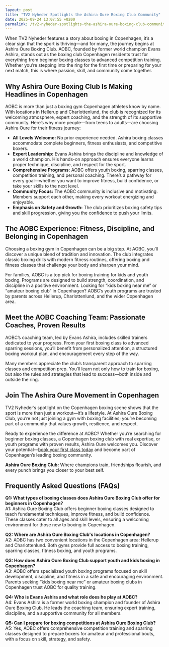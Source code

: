 ```yaml
---
layout: post
title: "TV2 Nyheder Spotlights the Ashira Oure Boxing Club Community"
date: 2025-09-24 13:07:55 +0200
permalink: /tv2-nyheder-spotlights-the-ashira-oure-boxing-club-community/
---
```

When TV2 Nyheder features a story about boxing in Copenhagen, it’s a clear sign that the sport is thriving—and for many, the journey begins at Ashira Oure Boxing Club. AOBC, founded by former world champion Evans Ashira, stands out as the boxing club Copenhagen residents trust for everything from beginner boxing classes to advanced competition training. Whether you’re stepping into the ring for the first time or preparing for your next match, this is where passion, skill, and community come together.

## Why Ashira Oure Boxing Club Is Making Headlines in Copenhagen

AOBC is more than just a boxing gym Copenhagen athletes know by name. With locations in Hellerup and Charlottenlund, the club is recognized for its welcoming atmosphere, expert coaching, and the strength of its supportive community. Here’s why more people—from teens to adults—are choosing Ashira Oure for their fitness journey:

- **All Levels Welcome:** No prior experience needed. Ashira boxing classes accommodate complete beginners, fitness enthusiasts, and competitive boxers.
- **Expert Leadership:** Evans Ashira brings the discipline and knowledge of a world champion. His hands-on approach ensures everyone learns proper technique, discipline, and respect for the sport.
- **Comprehensive Programs:** AOBC offers youth boxing, sparring classes, competition training, and personal coaching. There’s a pathway for every goal—whether you want to improve fitness, build confidence, or take your skills to the next level.
- **Community Focus:** The AOBC community is inclusive and motivating. Members support each other, making every workout energizing and enjoyable.
- **Emphasis on Safety and Growth:** The club prioritizes boxing safety tips and skill progression, giving you the confidence to push your limits.

## The AOBC Experience: Fitness, Discipline, and Belonging in Copenhagen

Choosing a boxing gym in Copenhagen can be a big step. At AOBC, you’ll discover a unique blend of tradition and innovation. The club integrates classic boxing drills with modern fitness routines, offering boxing and fitness classes that challenge your body and sharpen your mind.

For families, AOBC is a top pick for boxing training for kids and youth boxing. Programs are designed to build strength, coordination, and discipline in a positive environment. Looking for “kids boxing near me” or “amateur boxing club” in Copenhagen? AOBC’s youth programs are trusted by parents across Hellerup, Charlottenlund, and the wider Copenhagen area.

## Meet the AOBC Coaching Team: Passionate Coaches, Proven Results

AOBC’s coaching team, led by Evans Ashira, includes skilled trainers dedicated to your progress. From your first boxing class to advanced sparring sessions, you’ll benefit from personalized attention, a structured boxing workout plan, and encouragement every step of the way.

Many members appreciate the club’s transparent approach to sparring classes and competition prep. You’ll learn not only how to train for boxing, but also the rules and strategies that lead to success—both inside and outside the ring.

## Join The Ashira Oure Movement in Copenhagen

TV2 Nyheder’s spotlight on the Copenhagen boxing scene shows that the sport is more than just a workout—it’s a lifestyle. At Ashira Oure Boxing Club, you’re not just joining a gym with boxing facilities; you’re becoming part of a community that values growth, resilience, and respect.

Ready to experience the difference at AOBC? Whether you’re searching for beginner boxing classes, a Copenhagen boxing club with real expertise, or youth programs with proven results, Ashira Oure welcomes you. Discover your potential—[book your first class today](https://www.ashiraoure.com/) and become part of Copenhagen’s leading boxing community.

**Ashira Oure Boxing Club:** Where champions train, friendships flourish, and every punch brings you closer to your best self.

## Frequently Asked Questions (FAQs)

**Q1: What types of boxing classes does Ashira Oure Boxing Club offer for beginners in Copenhagen?**  
A1: Ashira Oure Boxing Club offers beginner boxing classes designed to teach fundamental techniques, improve fitness, and build confidence. These classes cater to all ages and skill levels, ensuring a welcoming environment for those new to boxing in Copenhagen.

**Q2: Where are Ashira Oure Boxing Club's locations in Copenhagen?**  
A2: AOBC has two convenient locations in the Copenhagen area: Hellerup and Charlottenlund. Both gyms provide full access to boxing training, sparring classes, fitness boxing, and youth programs.

**Q3: How does Ashira Oure Boxing Club support youth and kids boxing in Copenhagen?**  
A3: AOBC offers specialized youth boxing programs focused on skill development, discipline, and fitness in a safe and encouraging environment. Parents seeking “kids boxing near me” or amateur boxing clubs in Copenhagen trust AOBC for quality training.

**Q4: Who is Evans Ashira and what role does he play at AOBC?**  
A4: Evans Ashira is a former world boxing champion and founder of Ashira Oure Boxing Club. He leads the coaching team, ensuring expert training, discipline, and a supportive community for all members.

**Q5: Can I prepare for boxing competitions at Ashira Oure Boxing Club?**  
A5: Yes, AOBC offers comprehensive competition training and sparring classes designed to prepare boxers for amateur and professional bouts, with a focus on skill, strategy, and safety.

<script type="application/ld+json">
{
  "@context": "https://schema.org",
  "@type": "BlogPosting",
  "headline": "TV2 Nyheder Spotlights the Ashira Oure Boxing Club Community",
  "description": "Discover why Ashira Oure Boxing Club (AOBC) in Copenhagen is the go-to boxing gym for beginners, youth, and competitive boxers, led by former world champion Evans Ashira.",
  "author": {
    "@type": "Person",
    "name": "Evans Ashira"
  },
  "publisher": {
    "@type": "Person",
    "name": "Evans Ashira"
  },
  "datePublished": "2024-06-01",
  "mainEntityOfPage": {
    "@type": "WebPage",
    "@id": "https://www.ashiraoure.com/blog/tv2-nyheder-spotlights-ashira-oure-boxing-club"
  },
  "articleBody": "When TV2 Nyheder features a story about boxing in Copenhagen, it’s a clear sign that the sport is thriving—and for many, the journey begins at Ashira Oure Boxing Club. AOBC, founded by former world champion Evans Ashira, stands out as the boxing club Copenhagen residents trust for everything from beginner boxing classes to advanced competition training. Whether you’re stepping into the ring for the first time or preparing for your next match, this is where passion, skill, and community come together. AOBC is more than just a boxing gym Copenhagen athletes know by name. With locations in Hellerup and Charlottenlund, the club is recognized for its welcoming atmosphere, expert coaching, and the strength of its supportive community. Here’s why more people—from teens to adults—are choosing Ashira Oure for their fitness journey: All Levels Welcome: No prior experience needed. Ashira boxing classes accommodate complete beginners, fitness enthusiasts, and competitive boxers. Expert Leadership: Evans Ashira brings the discipline and knowledge of a world champion. His hands-on approach ensures everyone learns proper technique, discipline, and respect for the sport. Comprehensive Programs: AOBC offers youth boxing, sparring classes, competition training, and personal coaching. There’s a pathway for every goal—whether you want to improve fitness, build confidence, or take your skills to the next level. Community Focus: The AOBC community is inclusive and motivating. Members support each other, making every workout energizing and enjoyable. Emphasis on Safety and Growth: The club prioritizes boxing safety tips and skill progression, giving you the confidence to push your limits. Choosing a boxing gym in Copenhagen can be a big step. At AOBC, you’ll discover a unique blend of tradition and innovation. The club integrates classic boxing drills with modern fitness routines, offering boxing and fitness classes that challenge your body and sharpen your mind. For families, AOBC is a top pick for boxing training for kids and youth boxing. Programs are designed to build strength, coordination, and discipline in a positive environment. Looking for “kids boxing near me” or “amateur boxing club” in Copenhagen? AOBC’s youth programs are trusted by parents across Hellerup, Charlottenlund, and the wider Copenhagen area. AOBC’s coaching team, led by Evans Ashira, includes skilled trainers dedicated to your progress. From your first boxing class to advanced sparring sessions, you’ll benefit from personalized attention, a structured boxing workout plan, and encouragement every step of the way. Many members appreciate the club’s transparent approach to sparring classes and competition prep. You’ll learn not only how to train for boxing, but also the rules and strategies that lead to success—both inside and outside the ring. TV2 Nyheder’s spotlight on the Copenhagen boxing scene shows that the sport is more than just a workout—it’s a lifestyle. At Ashira Oure Boxing Club, you’re not just joining a gym with boxing facilities; you’re becoming part of a community that values growth, resilience, and respect. Ready to experience the difference at AOBC? Whether you’re searching for beginner boxing classes, a Copenhagen boxing club with real expertise, or youth programs with proven results, Ashira Oure welcomes you. Discover your potential—book your first class today and become part of Copenhagen’s leading boxing community."
}
</script>

<script type="application/ld+json">
{
  "@context": "https://schema.org",
  "@type": "FAQPage",
  "mainEntity": [
    {
      "@type": "Question",
      "name": "What types of boxing classes does Ashira Oure Boxing Club offer for beginners in Copenhagen?",
      "acceptedAnswer": {
        "@type": "Answer",
        "text": "Ashira Oure Boxing Club offers beginner boxing classes designed to teach fundamental techniques, improve fitness, and build confidence. These classes cater to all ages and skill levels, ensuring a welcoming environment for those new to boxing in Copenhagen."
      }
    },
    {
      "@type": "Question",
      "name": "Where are Ashira Oure Boxing Club's locations in Copenhagen?",
      "acceptedAnswer": {
        "@type": "Answer",
        "text": "AOBC has two convenient locations in the Copenhagen area: Hellerup and Charlottenlund. Both gyms provide full access to boxing training, sparring classes, fitness boxing, and youth programs."
      }
    },
    {
      "@type": "Question",
      "name": "How does Ashira Oure Boxing Club support youth and kids boxing in Copenhagen?",
      "acceptedAnswer": {
        "@type": "Answer",
        "text": "AOBC offers specialized youth boxing programs focused on skill development, discipline, and fitness in a safe and encouraging environment. Parents seeking “kids boxing near me” or amateur boxing clubs in Copenhagen trust AOBC for quality training."
      }
    },
    {
      "@type": "Question",
      "name": "Who is Evans Ashira and what role does he play at AOBC?",
      "acceptedAnswer": {
        "@type": "Answer",
        "text": "Evans Ashira is a former world boxing champion and founder of Ashira Oure Boxing Club. He leads the coaching team, ensuring expert training, discipline, and a supportive community for all members."
      }
    },
    {
      "@type": "Question",
      "name": "Can I prepare for boxing competitions at Ashira Oure Boxing Club?",
      "acceptedAnswer": {
        "@type": "Answer",
        "text": "Yes, AOBC offers comprehensive competition training and sparring classes designed to prepare boxers for amateur and professional bouts, with a focus on skill, strategy, and safety."
      }
    }
  ]
}
</script>